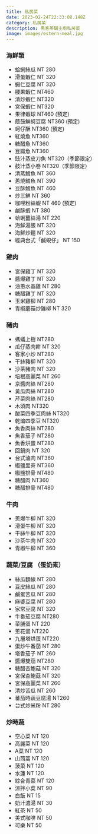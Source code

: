 ```yaml
---
title: 私房菜
date: 2023-02-24T22:33:08.148Z
category: 私房菜
description: 黑客茶舖主廚私房菜
image: images/estern-meal.jpg
---
```

### 海鮮類

* 蛤蜊絲瓜 NT 280
* 滑蛋蝦仁 NT 320
* 蝦仁豆腐 NT 320
* 腰果蝦仁 NT460
* 清炒蝦仁 NT320
* 宮保蝦仁 NT320
* 果律蝦球 NT460 (預定)
* 蔭鼓鮮蚵豆腐 NT360 (預定)
* 蚵仔酥 NT360 (預定)
* 紅燒魚 NT360
* 糖醋魚 NT360
* 豆瓣魚  NT360
* 豉汁蒸皮刀魚   NT320（季節限定）
* 鼓汁蒸小卷   NT320（季節限定）
* 清蒸鱈魚 NT 360
* 蔥燒鱈魚 NT 390
* 豆酥鱈魚 NT 460
* 炒三鮮  NT 360
* 咖哩粉絲蝦  NT 460 (預定)
* 鹹酥蝦  NT 380
* 蛤蜊薑絲湯  NT 220
* 海鮮湯飯  NT 320
* 海鮮炒麵  NT 320
* 經典台式「鹹蜆仔」 NT 150

### 雞肉

* 宮保雞丁  NT 320 
* 醬爆雞丁 NT 320
* 油蔥水晶雞 NT 280
* 糖醋雞丁 NT 320
* 玉米雞柳  NT 280
* 青椒蘑菇炒雞柳 NT 320

### 豬肉

* 螞蟻上樹 NT280
* 瓜仔蒸肉餅 NT 320
* 客家小炒 NT280 
* 干絲豬柳 NT 320
* 沙茶豬肉 NT 320 
* 培根高麗菜  NT 260
* 京醬肉絲 NT280
* 黃瓜肉絲  NT280
* 芹菜肉絲  NT280
* 木須肉  NT320
* 酸菜四季豆肉絲  NT320
* 乾煸四季豆  NT320
* 魚香肉絲  NT280 
* 魚香茄子  NT280
* 魚香烘蛋  NT280
* 回鍋肉 NT 320 
* 台式滷肉  NT360
* 椒鹽里脊  NT360
* 椒鹽排骨  NT480
* 糖醋肉  NT360
* 糖醋排骨  NT480

### 牛肉

* 蔥爆牛柳 NT 320 
* 滑蛋牛柳 NT 320
* 干絲牛柳 NT 320
* 沙茶牛肉 NT 320 
* 青椒牛柳 NT 360

### 蔬菜/豆腐 （蛋奶素）

* 絲瓜麵線 NT 280
* 豆皮絲瓜  NT 280
* 鹹蛋苦瓜  NT 280
* 麻婆豆腐  NT 280
* 家常豆腐  NT 320
* 牛番茄豆腐  NT280
* 菜脯蛋  NT 220
* 蔥花蛋  NT220
* 九層塔烘蛋  NT220
* 蛋炒牛番茄  NT 280
* 塔香茄子 NT 260
* 醬爆雙茄   NT280
* 糖醋杏鮑菇  NT 320 
* 宮保杏鮑菇  NT 320 
* 宮保高麗菜  NT 260
* 清炒苦瓜  NT 260
* 蕃茄時蔬豆腐湯  NT260
* 台式炒米粉   NT 280

### 炒時蔬

* 空心菜 NT 120
* 高麗菜 NT 120
* A菜 NT 120
* 山茼蒿 NT 120
* 菠菜 NT 120
* 水蓮 NT 120
* 綜合青菜 NT 120
* 涼拌小菜  NT 90
* 白飯 NT 15
* 奶汁濃湯 NT 30
* 紅茶  NT 50
* 美式咖啡 NT 50
* 可樂 NT 50